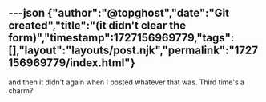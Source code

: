 ---json
{"author":"@topghost","date":"Git created","title":"(it didn&#x27;t clear the form)","timestamp":1727156969779,"tags":[],"layout":"layouts/post.njk","permalink":"1727156969779/index.html"}
---

and then it didn&#x27;t again when I posted whatever that was. Third time&#x27;s a charm?
